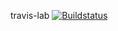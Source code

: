 travis-lab
[![Buildstatus](https://travis-ci.org/brendanomeara/travis-lab.svg?master)](https://travis-ci.org/brendanomeara)
